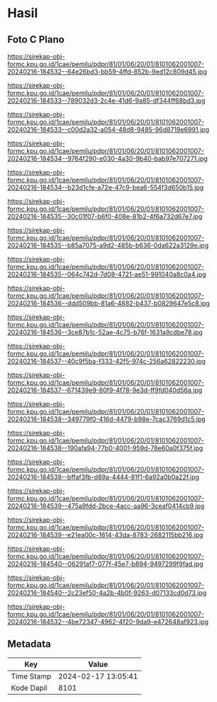 # Hasil

## Foto C Plano

https://sirekap-obj-formc.kpu.go.id/1cae/pemilu/pdpr/81/01/06/20/01/8101062001007-20240216-184532--64e26bd3-bb59-4ffd-852b-9ed12c809d45.jpg

https://sirekap-obj-formc.kpu.go.id/1cae/pemilu/pdpr/81/01/06/20/01/8101062001007-20240216-184533--789032d3-2c4e-41d6-9a85-df344ff68bd3.jpg

https://sirekap-obj-formc.kpu.go.id/1cae/pemilu/pdpr/81/01/06/20/01/8101062001007-20240216-184533--c00d2a32-a054-48d8-9485-96d8719e6991.jpg

https://sirekap-obj-formc.kpu.go.id/1cae/pemilu/pdpr/81/01/06/20/01/8101062001007-20240216-184534--9764f290-e030-4a30-9b40-bab97e707271.jpg

https://sirekap-obj-formc.kpu.go.id/1cae/pemilu/pdpr/81/01/06/20/01/8101062001007-20240216-184534--b23d1cfe-a72e-47c9-bea6-554f3d650b15.jpg

https://sirekap-obj-formc.kpu.go.id/1cae/pemilu/pdpr/81/01/06/20/01/8101062001007-20240216-184535--30c01f07-b6f0-408e-81b2-4f6a732d67e7.jpg

https://sirekap-obj-formc.kpu.go.id/1cae/pemilu/pdpr/81/01/06/20/01/8101062001007-20240216-184535--b85a7075-a9d2-485b-b636-0da622a3129e.jpg

https://sirekap-obj-formc.kpu.go.id/1cae/pemilu/pdpr/81/01/06/20/01/8101062001007-20240216-184535--064c742d-7d08-4721-ae51-991040a8c0a4.jpg

https://sirekap-obj-formc.kpu.go.id/1cae/pemilu/pdpr/81/01/06/20/01/8101062001007-20240216-184536--ddd509bb-81a6-4882-b437-b0829647e5c8.jpg

https://sirekap-obj-formc.kpu.go.id/1cae/pemilu/pdpr/81/01/06/20/01/8101062001007-20240216-184536--3ce87b1c-52ae-4c75-b76f-1631a9cdbe78.jpg

https://sirekap-obj-formc.kpu.go.id/1cae/pemilu/pdpr/81/01/06/20/01/8101062001007-20240216-184537--40c9f5ba-f333-42f5-974c-256a62822230.jpg

https://sirekap-obj-formc.kpu.go.id/1cae/pemilu/pdpr/81/01/06/20/01/8101062001007-20240216-184537--671439e9-80f9-4f78-9e3d-ff9fd040d56a.jpg

https://sirekap-obj-formc.kpu.go.id/1cae/pemilu/pdpr/81/01/06/20/01/8101062001007-20240216-184538--349779f0-416d-4479-b98e-7cac3769d1c5.jpg

https://sirekap-obj-formc.kpu.go.id/1cae/pemilu/pdpr/81/01/06/20/01/8101062001007-20240216-184538--190afa94-77b0-4001-959d-78e60a0f375f.jpg

https://sirekap-obj-formc.kpu.go.id/1cae/pemilu/pdpr/81/01/06/20/01/8101062001007-20240216-184538--bffaf3fb-d89a-4444-81f1-6a92a0b0a22f.jpg

https://sirekap-obj-formc.kpu.go.id/1cae/pemilu/pdpr/81/01/06/20/01/8101062001007-20240216-184539--475a9fdd-2bce-4acc-aa96-3ceaf0414cb9.jpg

https://sirekap-obj-formc.kpu.go.id/1cae/pemilu/pdpr/81/01/06/20/01/8101062001007-20240216-184539--e21ea00c-1614-43da-8783-2682115bb216.jpg

https://sirekap-obj-formc.kpu.go.id/1cae/pemilu/pdpr/81/01/06/20/01/8101062001007-20240216-184540--06291af7-077f-45e7-b894-9497299f9fad.jpg

https://sirekap-obj-formc.kpu.go.id/1cae/pemilu/pdpr/81/01/06/20/01/8101062001007-20240216-184540--2c23ef50-4a2b-4b0f-9263-d07133cd0d73.jpg

https://sirekap-obj-formc.kpu.go.id/1cae/pemilu/pdpr/81/01/06/20/01/8101062001007-20240216-184532--4be72347-4962-4f20-9da9-e472648af923.jpg


## Metadata

| Key        | Value               |
| ---------- | ------------------- |
| Time Stamp | 2024-02-17 13:05:41 |
| Kode Dapil | 8101                |



